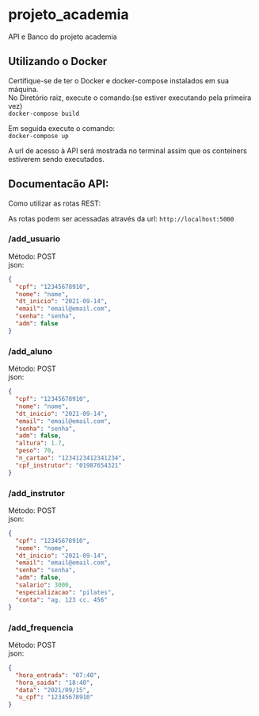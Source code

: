 # projeto_academia

API e Banco do projeto academia

## Utilizando o Docker

Certifique-se de ter o Docker e docker-compose instalados em sua máquina.  
No Diretório raiz, execute o comando:(se estiver executando pela primeira vez)  
`docker-compose build`

Em seguida execute o comando:  
`docker-compose up`

A url de acesso à API será mostrada no terminal assim que os conteiners estiverem sendo executados.

## Documentacão API:

Como utilizar as rotas REST:

As rotas podem ser acessadas através da url: `http://localhost:5000`

### /add_usuario

Método: POST  
json:

```json
{
  "cpf": "12345678910",
  "nome": "nome",
  "dt_inicio": "2021-09-14",
  "email": "email@email.com",
  "senha": "senha",
  "adm": false
}
```

### /add_aluno

Método: POST  
json:

```json
{
  "cpf": "12345678910",
  "nome": "nome",
  "dt_inicio": "2021-09-14",
  "email": "email@email.com",
  "senha": "senha",
  "adm": false,
  "altura": 1.7,
  "peso": 70,
  "n_cartao": "1234123412341234",
  "cpf_instrutor": "01987654321"
}
```

### /add_instrutor

Método: POST  
json:

```json
{
  "cpf": "12345678910",
  "nome": "nome",
  "dt_inicio": "2021-09-14",
  "email": "email@email.com",
  "senha": "senha",
  "adm": false,
  "salario": 3000,
  "especializacao": "pilates",
  "conta": "ag. 123 cc. 456"
}
```

### /add_frequencia

Método: POST  
json:

```json
{
  "hora_entrada": "07:40",
  "hora_saida": "18:40",
  "data": "2021/09/15",
  "u_cpf": "12345678910"
}
```
